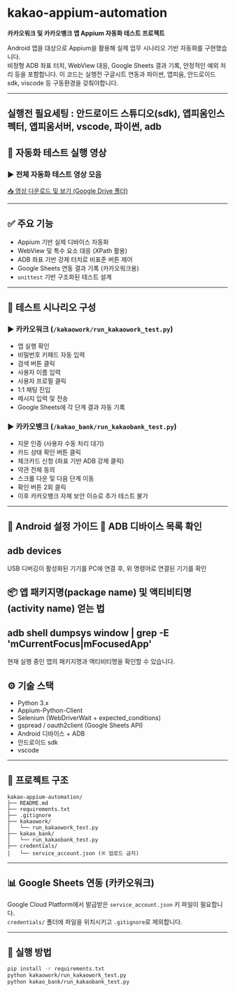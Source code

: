 # kakao-appium-automation

**카카오워크 및 카카오뱅크 앱 Appium 자동화 테스트 프로젝트**

Android 앱을 대상으로 Appium을 활용해 실제 업무 시나리오 기반 자동화를 구현했습니다.  
비정형 ADB 좌표 터치, WebView 대응, Google Sheets 결과 기록, 안정적인 예외 처리 등을 포함합니다. 
이 코드는 실행전 구글시트 연동과 파이썬, 앱피움, 안드로이드sdk, viscode 등 구동환경을 갖춰야합니다.

---
실행전 필요세팅 : 안드로이드 스튜디오(sdk), 앱피움인스펙터, 앱피움서버, vscode, 파이썬, adb
---

## 🎥 자동화 테스트 실행 영상

### ▶ 전체 자동화 테스트 영상 모음  
[📥 영상 다운로드 및 보기 (Google Drive 폴더)](https://drive.google.com/drive/folders/1GAy_GTg285KeZOqU8uRudlxBEWxlnIIB?usp=drive_link)

---

## ✅ 주요 기능

- Appium 기반 실제 디바이스 자동화
- WebView 및 특수 요소 대응 (XPath 활용)
- ADB 좌표 기반 강제 터치로 비표준 버튼 제어
- Google Sheets 연동 결과 기록 (카카오워크용)
- `unittest` 기반 구조화된 테스트 설계

---

## 🧪 테스트 시나리오 구성

### ▶ 카카오워크 (`/kakaowork/run_kakaowork_test.py`)
- 앱 실행 확인
- 비밀번호 키패드 자동 입력
- 검색 버튼 클릭
- 사용자 이름 입력
- 사용자 프로필 클릭
- 1:1 채팅 진입
- 메시지 입력 및 전송
- Google Sheets에 각 단계 결과 자동 기록

### ▶ 카카오뱅크 (`/kakao_bank/run_kakaobank_test.py`)
- 지문 인증 (사용자 수동 처리 대기)
- 카드 상태 확인 버튼 클릭
- 체크카드 신청 (좌표 기반 ADB 강제 클릭)
- 약관 전체 동의
- 스크롤 다운 및 다음 단계 이동
- 확인 버튼 2회 클릭
- 이후 카카오뱅크 자체 보안 이슈로 추가 테스트 불가
---

📱 Android 설정 가이드
🔌 ADB 디바이스 목록 확인
---
adb devices
---
USB 디버깅이 활성화된 기기를 PC에 연결 후, 위 명령어로 연결된 기기를 확인


📦 앱 패키지명(package name) 및 액티비티명(activity name) 얻는 법
---
adb shell dumpsys window | grep -E 'mCurrentFocus|mFocusedApp'
---
현재 실행 중인 앱의 패키지명과 액티비티명을 확인할 수 있습니다.

## ⚙️ 기술 스택

- Python 3.x
- Appium-Python-Client
- Selenium (WebDriverWait + expected_conditions)
- gspread / oauth2client (Google Sheets API)
- Android 디바이스 + ADB
- 안드로이드 sdk
- vscode

---

## 📂 프로젝트 구조

```plaintext
kakao-appium-automation/
├── README.md
├── requirements.txt
├── .gitignore
├── kakaowork/
│   └── run_kakaowork_test.py
├── kakao_bank/
│   └── run_kakaobank_test.py
├── credentials/
│   └── service_account.json (※ 업로드 금지)
```

---

## 📊 Google Sheets 연동 (카카오워크)

Google Cloud Platform에서 발급받은 `service_account.json` 키 파일이 필요합니다.  
`credentials/` 폴더에 파일을 위치시키고 `.gitignore`로 제외합니다.

---

## 🚀 실행 방법

```bash
pip install -r requirements.txt
python kakaowork/run_kakaowork_test.py
python kakao_bank/run_kakaobank_test.py
```
